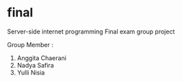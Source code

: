 # final
Server-side internet programming 
Final exam group project

Group Member :
1. Anggita Chaerani
2. Nadya Safira
3. Yulli Nisia
